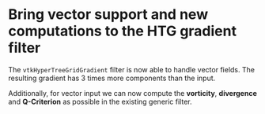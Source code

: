 # Bring vector support and new computations to the HTG gradient filter

The `vtkHyperTreeGridGradient` filter is now able to handle vector fields.
The resulting gradient has 3 times more components than the input.

Additionally, for vector input we can now compute the **vorticity**,
**divergence** and **Q-Criterion** as possible in the existing generic filter.
